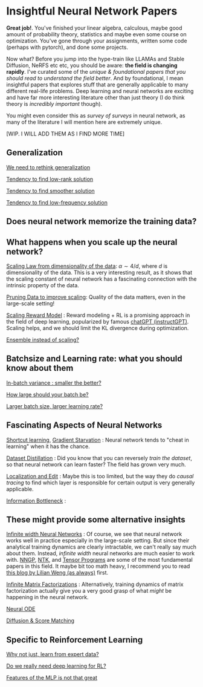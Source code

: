 # Insightful Neural Network Papers

**Great job!**. You've finished your linear algebra, calculous, maybe good amount of probability theory, statistics and maybe even some course on optimization. You've gone through your assignments, written some code (perhaps with pytorch), and done some projects.

Now what? Before you jump into the hype-train like LLAMAs and Stable Diffusion, NeRFS etc etc, you should be aware: **the field is changing rapidly**. I've curated some of the *unique & foundational papers that you should read to understand the field better*. And by foundational, I mean insightful papers that explores stuff that are generally applicable to many different real-life problems. Deep learning and neural networks are exciting and have far more interesting literature other than just theory (I do think theory is *incredibly important* though).

You might even consider this as *survey of surveys* in neural network, as many of the literature I will mention here are extremely unique.

[WIP. I WILL ADD THEM AS I FIND MORE TIME]

## Generalization

[We need to rethink generalization]()

[Tendency to find low-rank solution]()

[Tendency to find smoother solution]()

[Tendency to find low-frequency solution]()


## Does neural network memorize the training data?

## What happens when you scale up the neural network?

[Scaling Law from dimensionality of the data](https://arxiv.org/abs/2004.10802): $\alpha \sim 4/d$, where $d$ is dimensionality of the data. This is a very interesting result, as it shows that the scaling constant of neural network has a fascinating connection with the intrinsic property of the data.

[Pruning Data to improve scaling](https://arxiv.org/abs/2206.14486): Quality of the data matters, even in the large-scale setting! 

[Scaling Reward Model](https://arxiv.org/abs/2210.10760) : Reward modeling + RL is a promising approach in the field of deep learning, popularized by famous [chatGPT (instructGPT)](https://arxiv.org/abs/2203.02155). Scaling helps, and we should limit the KL divergence during optimization.

[Ensemble instead of scaling?]()


## Batchsize and Learning rate: what you should know about them

[In-batch variance : smaller the better?](https://arxiv.org/abs/2105.13343)

[How large should your batch be?](https://arxiv.org/abs/1812.06162)

[Larger batch size, larger learning rate?](https://arxiv.org/abs/1706.02677)

## Fascinating Aspects of Neural Networks

[Shortcut learning](https://arxiv.org/abs/2004.07780), [Gradient Starvation](https://arxiv.org/abs/2011.09468)
 : Neural network tends to "cheat in learning" when it has the chance. 

[Dataset Distillation](https://arxiv.org/abs/1811.10959) : Did you know that you can reversely *train the dataset*, so that neural network can learn faster? The field has grown very much.

[Localization and Edit](https://arxiv.org/abs/2202.05262) : Maybe this is too limited, but the way they do *causal tracing* to find which layer is responsible for certain output is very generally applicable.

[Information Bottleneck]() :



## These might provide some alternative insights

[Infinite width Neural Networks]() : Of course, we see that neural network works well in practice especially in the large-scale setting. But since their analytical training dynamics are clearly intractable, we can't really say much about them. Instead, *infinite width* neural networks are much easier to work with. [NNGP](), [NTK](), and [Tensor Programs]() are some of the most fundamental papers in this field. It maybe bit too math heavy, I recommend you to read [this blog by Lilian Weng (as always)](https://lilianweng.github.io/posts/2022-09-08-ntk/) first.

[Infinite Matrix Factorizations]() : Alternatively, training dynamics of matrix factorization actually give you a very good grasp of what *might* be happening in the neural network.

[Neural ODE]() 

[Diffusion & Score Matching]()

## Specific to Reinforcement Learning

[Why not just, learn from expert data?](https://arxiv.org/abs/2204.05618)

[Do we really need deep learning for RL?]()

[Features of the MLP is not that great]()
